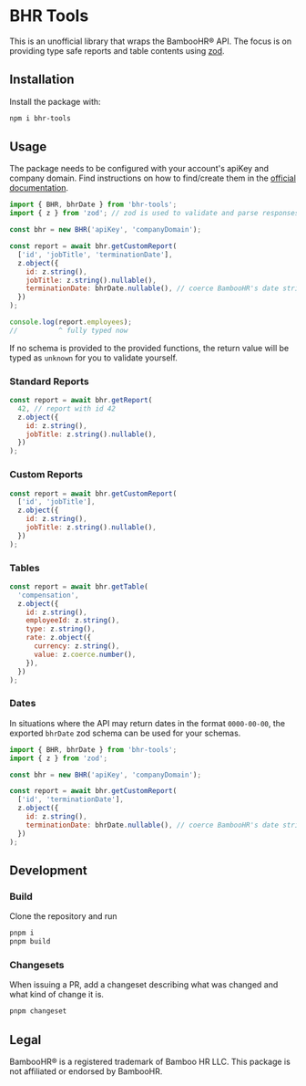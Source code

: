 # BHR Tools

This is an unofficial library that wraps the BambooHR® API.
The focus is on providing type safe reports and table contents using [zod](https://zod.dev).

## Installation

Install the package with:

```sh
npm i bhr-tools
```

## Usage

The package needs to be configured with your account's apiKey and company domain.
Find instructions on how to find/create them in the [official documentation](https://documentation.bamboohr.com/docs/getting-started).

```js
import { BHR, bhrDate } from 'bhr-tools';
import { z } from 'zod'; // zod is used to validate and parse responses

const bhr = new BHR('apiKey', 'companyDomain');

const report = await bhr.getCustomReport(
  ['id', 'jobTitle', 'terminationDate'],
  z.object({
    id: z.string(),
    jobTitle: z.string().nullable(),
    terminationDate: bhrDate.nullable(), // coerce BambooHR's date strings into date objects
  })
);

console.log(report.employees);
//          ^ fully typed now
```

If no schema is provided to the provided functions, the return value will be typed as `unknown` for you to validate yourself.

### Standard Reports

```js
const report = await bhr.getReport(
  42, // report with id 42
  z.object({
    id: z.string(),
    jobTitle: z.string().nullable(),
  })
);
```

### Custom Reports

```js
const report = await bhr.getCustomReport(
  ['id', 'jobTitle'],
  z.object({
    id: z.string(),
    jobTitle: z.string().nullable(),
  })
);
```

### Tables

```js
const report = await bhr.getTable(
  'compensation',
  z.object({
    id: z.string(),
    employeeId: z.string(),
    type: z.string(),
    rate: z.object({
      currency: z.string(),
      value: z.coerce.number(),
    }),
  })
);
```

### Dates

In situations where the API may return dates in the format `0000-00-00`, the exported `bhrDate` zod schema can be used for your schemas.

```js
import { BHR, bhrDate } from 'bhr-tools';
import { z } from 'zod';

const bhr = new BHR('apiKey', 'companyDomain');

const report = await bhr.getCustomReport(
  ['id', 'terminationDate'],
  z.object({
    id: z.string(),
    terminationDate: bhrDate.nullable(), // coerce BambooHR's date strings into date objects
  })
);
```

## Development

### Build

Clone the repository and run

```sh
pnpm i
pnpm build
```

### Changesets

When issuing a PR, add a changeset describing what was changed and what kind of change it is.

```sh
pnpm changeset
```

## Legal

BambooHR® is a registered trademark of Bamboo HR LLC. This package is not affiliated or endorsed by BambooHR.
